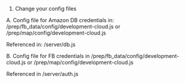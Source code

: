 


1. Change your config files

A. Config file for Amazon DB credentials 
in: /prep/fb_data/config/development-cloud.js
or /prep/map/config/development-cloud.js

Referenced in: /server/db.js


B. Config file for FB credentials 
in  /prep/fb_data/config/development-cloud.js
or /prep/map/config/development-cloud.js

Referenced in /server/auth.js

